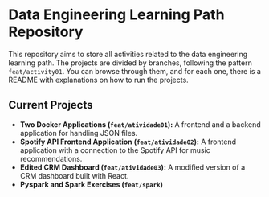 # Data Engineering Learning Path Repository

This repository aims to store all activities related to the data engineering learning path. The projects are divided by branches, following the pattern `feat/activity01`. You can browse through them, and for each one, there is a README with explanations on how to run the projects.

## Current Projects

- **Two Docker Applications (`feat/atividade01`):** A frontend and a backend application for handling JSON files.
- **Spotify API Frontend Application (`feat/atividade02`):** A frontend application with a connection to the Spotify API for music recommendations.
- **Edited CRM Dashboard (`feat/atividade03`):** A modified version of a CRM dashboard built with React.
- **Pyspark and Spark Exercises (`feat/spark`)**
